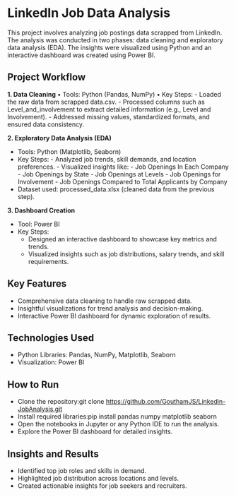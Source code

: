 # LinkedIn Job Data Analysis

This project involves analyzing job postings data scrapped from LinkedIn. The analysis was conducted in two phases: data cleaning and exploratory data analysis (EDA). The insights were visualized using Python and an interactive dashboard was created using Power BI.

## Project Workflow

**1. Data Cleaning**
•	Tools: Python (Pandas, NumPy)
•	Key Steps:
          - Loaded the raw data from scrapped data.csv.
          - Processed columns such as Level_and_involvement to extract detailed information (e.g., Level and Involvement).
          - Addressed missing values, standardized formats, and ensured data consistency.


**2. Exploratory Data Analysis (EDA)**
- Tools: Python (Matplotlib, Seaborn)
- Key Steps:
            - Analyzed job trends, skill demands, and location preferences.
            - Visualized insights like:
            - Job Openings In Each Company
            - Job Openings by State
            - Job Openings at Levels
            - Job Openings for Involvement
            - Job Openings Compared to Total Applicants by Company
- Dataset used: processed_data.xlsx (cleaned data from the previous step).

**3. Dashboard Creation**
- Tool: Power BI
- Key Steps:
  - Designed an interactive dashboard to showcase key metrics and trends.
  - Visualized insights such as job distributions, salary trends, and skill requirements.


## Key Features
- Comprehensive data cleaning to handle raw scrapped data.
- Insightful visualizations for trend analysis and decision-making.
- Interactive Power BI dashboard for dynamic exploration of results.

## Technologies Used
- Python Libraries: Pandas, NumPy, Matplotlib, Seaborn
- Visualization: Power BI

## How to Run
- Clone the repository:git clone https://github.com/GouthamJS/Linkedin-JobAnalysis.git
- Install required libraries:pip install pandas numpy matplotlib seaborn
- Open the notebooks in Jupyter or any Python IDE to run the analysis.
- Explore the Power BI dashboard for detailed insights.
  

## Insights and Results
- Identified top job roles and skills in demand.
- Highlighted job distribution across locations and levels.
- Created actionable insights for job seekers and recruiters.
  
